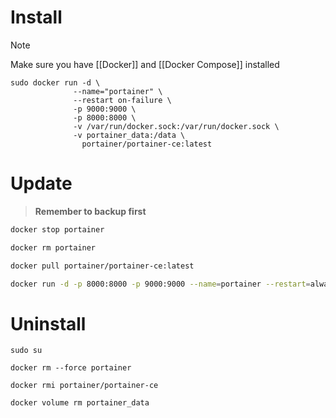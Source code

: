 # Install

> [!note]
> Make sure you have [[Docker]] and [[Docker Compose]] installed

```shell
sudo docker run -d \
              --name="portainer" \
              --restart on-failure \
              -p 9000:9000 \
              -p 8000:8000 \
              -v /var/run/docker.sock:/var/run/docker.sock \
              -v portainer_data:/data \
                portainer/portainer-ce:latest
```

# Update

> **Remember to backup first**

```bash
docker stop portainer
```

```bash
docker rm portainer
```

```bash
docker pull portainer/portainer-ce:latest
```

```bash
docker run -d -p 8000:8000 -p 9000:9000 --name=portainer --restart=always -v /var/run/docker.sock:/var/run/docker.sock -v portainer_data:/data portainer/portainer-ce:latest
```

# Uninstall

```shell
sudo su
```

```shell
docker rm --force portainer
```

```shell
docker rmi portainer/portainer-ce
```

```shell
docker volume rm portainer_data
```

